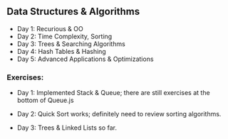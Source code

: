 ## Data Structures & Algorithms

* Day 1: Recurious & OO
* Day 2: Time Complexity, Sorting
* Day 3: Trees & Searching Algorithms
* Day 4: Hash Tables & Hashing
* Day 5: Advanced Applications & Optimizations

### Exercises:

* Day 1: Implemented Stack & Queue; there are still exercises at the bottom of Queue.js

* Day 2: Quick Sort works; definitely need to review sorting algorithms.

* Day 3: Trees & Linked Lists so far.
